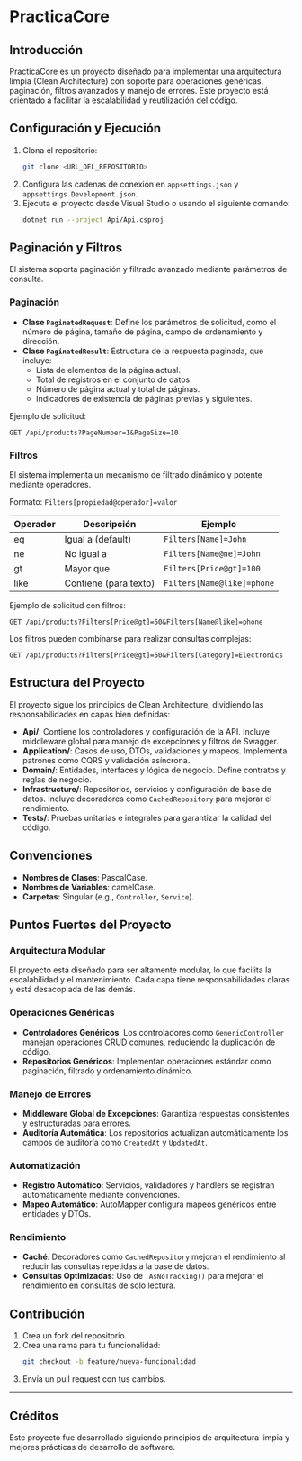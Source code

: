 # PracticaCore

## Introducción
PracticaCore es un proyecto diseñado para implementar una arquitectura limpia (Clean Architecture) con soporte para operaciones genéricas, paginación, filtros avanzados y manejo de errores. Este proyecto está orientado a facilitar la escalabilidad y reutilización del código.

## Configuración y Ejecución
1. Clona el repositorio:
   ```bash
   git clone <URL_DEL_REPOSITORIO>
   ```
2. Configura las cadenas de conexión en `appsettings.json` y `appsettings.Development.json`.
3. Ejecuta el proyecto desde Visual Studio o usando el siguiente comando:
   ```bash
   dotnet run --project Api/Api.csproj
   ```

## Paginación y Filtros
El sistema soporta paginación y filtrado avanzado mediante parámetros de consulta.

### Paginación
- **Clase `PaginatedRequest`**: Define los parámetros de solicitud, como el número de página, tamaño de página, campo de ordenamiento y dirección.
- **Clase `PaginatedResult`**: Estructura de la respuesta paginada, que incluye:
  - Lista de elementos de la página actual.
  - Total de registros en el conjunto de datos.
  - Número de página actual y total de páginas.
  - Indicadores de existencia de páginas previas y siguientes.

Ejemplo de solicitud:
```http
GET /api/products?PageNumber=1&PageSize=10
```

### Filtros
El sistema implementa un mecanismo de filtrado dinámico y potente mediante operadores.

Formato: `Filters[propiedad@operador]=valor`

| Operador    | Descripción               | Ejemplo                          |
|-------------|---------------------------|----------------------------------|
| eq          | Igual a (default)         | `Filters[Name]=John`            |
| ne          | No igual a                | `Filters[Name@ne]=John`         |
| gt          | Mayor que                 | `Filters[Price@gt]=100`         |
| like        | Contiene (para texto)     | `Filters[Name@like]=phone`      |

Ejemplo de solicitud con filtros:
```http
GET /api/products?Filters[Price@gt]=50&Filters[Name@like]=phone
```

Los filtros pueden combinarse para realizar consultas complejas:
```http
GET /api/products?Filters[Price@gt]=50&Filters[Category]=Electronics
```

## Estructura del Proyecto
El proyecto sigue los principios de Clean Architecture, dividiendo las responsabilidades en capas bien definidas:

- **Api/**: Contiene los controladores y configuración de la API. Incluye middleware global para manejo de excepciones y filtros de Swagger.
- **Application/**: Casos de uso, DTOs, validaciones y mapeos. Implementa patrones como CQRS y validación asíncrona.
- **Domain/**: Entidades, interfaces y lógica de negocio. Define contratos y reglas de negocio.
- **Infrastructure/**: Repositorios, servicios y configuración de base de datos. Incluye decoradores como `CachedRepository` para mejorar el rendimiento.
- **Tests/**: Pruebas unitarias e integrales para garantizar la calidad del código.

## Convenciones
- **Nombres de Clases**: PascalCase.
- **Nombres de Variables**: camelCase.
- **Carpetas**: Singular (e.g., `Controller`, `Service`).

## Puntos Fuertes del Proyecto

### Arquitectura Modular
El proyecto está diseñado para ser altamente modular, lo que facilita la escalabilidad y el mantenimiento. Cada capa tiene responsabilidades claras y está desacoplada de las demás.

### Operaciones Genéricas
- **Controladores Genéricos**: Los controladores como `GenericController` manejan operaciones CRUD comunes, reduciendo la duplicación de código.
- **Repositorios Genéricos**: Implementan operaciones estándar como paginación, filtrado y ordenamiento dinámico.

### Manejo de Errores
- **Middleware Global de Excepciones**: Garantiza respuestas consistentes y estructuradas para errores.
- **Auditoría Automática**: Los repositorios actualizan automáticamente los campos de auditoría como `CreatedAt` y `UpdatedAt`.

### Automatización
- **Registro Automático**: Servicios, validadores y handlers se registran automáticamente mediante convenciones.
- **Mapeo Automático**: AutoMapper configura mapeos genéricos entre entidades y DTOs.

### Rendimiento
- **Caché**: Decoradores como `CachedRepository` mejoran el rendimiento al reducir las consultas repetidas a la base de datos.
- **Consultas Optimizadas**: Uso de `.AsNoTracking()` para mejorar el rendimiento en consultas de solo lectura.

## Contribución
1. Crea un fork del repositorio.
2. Crea una rama para tu funcionalidad:
   ```bash
   git checkout -b feature/nueva-funcionalidad
   ```
3. Envía un pull request con tus cambios.

---

## Créditos
Este proyecto fue desarrollado siguiendo principios de arquitectura limpia y mejores prácticas de desarrollo de software.